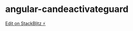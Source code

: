 # angular-candeactivateguard

[Edit on StackBlitz ⚡️](https://stackblitz.com/edit/angular-candeactivateguard)